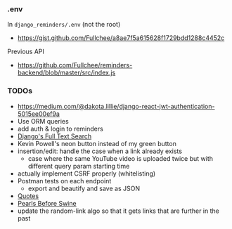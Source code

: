 
### .env
In `django_reminders/.env` (not the root)
* https://gist.github.com/Fullchee/a8ae7f5a615628f1729bdd1288c4452c

Previous API
* https://github.com/Fullchee/reminders-backend/blob/master/src/index.js

### TODOs
* https://medium.com/@dakota.lillie/django-react-jwt-authentication-5015ee00ef9a
* Use ORM queries
* add auth & login to reminders
* [Django's Full Text Search](https://docs.djangoproject.com/en/3.2/ref/contrib/postgres/search/)
* Kevin Powell's neon button instead of my green button
* insertion/edit: handle the case when a link already exists
   * case where the same YouTube video is uploaded twice but with different query param starting time
* actually implement CSRF properly (whitelisting)
* Postman tests on each endpoint
   * export and beautify and save as JSON
* [Quotes](https://docs.google.com/document/d/1Jyacu6CO1NjgtO17r9vORFg3yML1td2NTnNnBCPLTEc/edit#bookmark=id.s5flor9nxcny)
* [Pearls Before Swine](https://drive.google.com/drive/u/0/folders/0BzXAmMBrEg0MTUpiNG0wMk1BazQ)
* update the random-link algo so that it gets links that are further in the past
